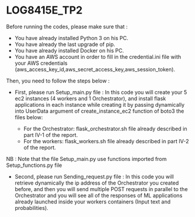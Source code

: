 # LOG8415E_TP2

Before running the codes, please make sure that :
- You have already installed Python 3 on his PC.
- You have already the last upgrade of pip.
- You have already installed Docker on his PC.
- You have an AWS account  in order to fill in the credential.ini file with your AWS credentials (aws_access_key_id,aws_secret_access_key,aws_session_token).

Then, you need to follow the steps below :

- First, please run Setup_main.py file : In this code you will create your 5 ec2 instances (4 workers and 1 Orchestrator), and install flask applications in each instance while creating it by passing dynamically into UserData argument of create_instance_ec2 function of boto3 the files below:

  -  For the Orchestrator: flask_orchestrator.sh file already described in part IV-1 of the report.
  -  For the workers: flask_workers.sh file already described in part IV-2 of the report.

NB : Note that the file Setup_main.py use functions imported from Setup_functions.py file

- Second, please run Sending_request.py file : In this code you will retrieve dynamically the ip address of the Orchestrator you created before, and then you will send multiple POST requests in parallel to the Orchestrator and you will see all of the responses of ML applications already launched inside your workers containers (Input text and probabilities).
